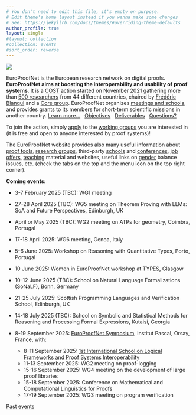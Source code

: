```yaml
---
# You don't need to edit this file, it's empty on purpose.
# Edit theme's home layout instead if you wanna make some changes
# See: https://jekyllrb.com/docs/themes/#overriding-theme-defaults
author_profile: true
layout: single
#layout: collection
#collection: events
#sort_order: reverse
---
```


<img src="/_pages/WG1/Jun2022/group_with_frederic.jpg"/>

EuroProofNet is the European research network on digital proofs.
**EuroProofNet aims at boosting the interoperability and usability of
proof systems**.
It is a [COST](http://cost.eu) action started on November 2021
gathering more than [500 researchers](https://www.cost.eu/actions/CA20111/#tabs+Name:Working%20Groups%20and%20Membership) from 44 different countries, chaired by [Frédéric Blanqui](https://blanqui.gitlabpages.inria.fr/) and a [Core group](../contact).
EuroProofNet organizes [meetings and schools](../events), and provides
[grants](../grants) to its members for short-term scientific missions
in another country. [Learn more...](../description) &nbsp; [Objectives](../objectives) &nbsp; [Deliverables](../deliverables) &nbsp; [Questions?](../contact)

To join the action, simply
[apply](https://e-services.cost.eu/action/CA20111/working-groups/apply)
to the [working groups](../wg) you are interested in (it is free and open to anyone interested by proof systems)!

The EuroProofNet website provides also many useful information about
[proof tools](../tools), [research groups](../groups), third-party
[schools](../schools) and [conferences](../conferences), [job
offers](../jobs), [teaching](../teaching) material and websites,
useful links on [gender](../gender-balance) balance issues,
etc. (check the tabs on the top and the menu icon on the top right
corner).

**Coming events:**

- 3-7 February 2025 (TBC): WG1 meeting

- 27-28 April 2025 (TBC): WG5 meeting on Theorem Proving with LLMs: SoA and Future Perspectives, Edinburgh, UK

- April or May 2025 (TBC): WG2 meeting on ATPs for geometry, Coimbra, Portugal

- 17-18 April 2025: WG6 meeting, Genoa, Italy

- 5-6 June 2025: Workshop on Reasoning with Quantitative Types, Porto, Portugal

- 10 June 2025: Women in EuroProofNet workshop at TYPES, Glasgow

- 10-12 June 2025 (TBC): School on Natural Language Formalizations (SoNaLF), Bonn, Germany

- 21-25 July 2025: Scottish Programming Languages and Verification School, Edinburgh, UK

- 14-18 July 2025 (TBC): School on Symbolic and Statistical Methods for Reasoning and Processing Formal Expressions, Kutaisi, Georgia

- 8-19 September 2025: [EuroProofNet Symposium](../Symposium), Institut Pascal, Orsay, France, with:
    - 8-11 September 2025: [1st International School on Logical Frameworks and Proof Systems Interoperability](../LFPSI24)
    - 11-13 September 2025: WG2 meeting on proof-logging
    - 15-16 September 2025: WG4 meeting on the development of large proof libraries
    - 15-18 September 2025: Conference on Mathematical and Computational Linguistics for Proofs
    - 17-19 September 2025: WG3 meeting on program verification

[Past events](../events)
